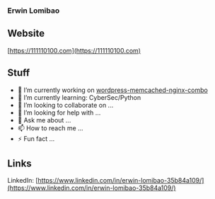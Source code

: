 ### Erwin Lomibao
## Website
[https://111110100.com](https://111110100.com)
## Stuff
- 🔭 I’m currently working on [wordpress-memcached-nginx-combo](https://github.com/111110100/wordpress-memcached-nginx-combo)
- 🌱 I’m currently learning: CyberSec/Python
- 👯 I’m looking to collaborate on ...
- 🤔 I’m looking for help with ...
- 💬 Ask me about ...
- 📫 How to reach me ...
- ⚡ Fun fact ...
## Links
LinkedIn: [https://www.linkedin.com/in/erwin-lomibao-35b84a109/](https://www.linkedin.com/in/erwin-lomibao-35b84a109/)